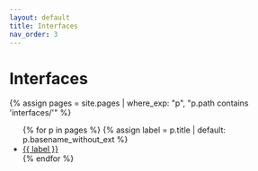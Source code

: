 ```yaml
---
layout: default
title: Interfaces
nav_order: 3
---
```


# Interfaces

{% assign pages = site.pages | where_exp: "p", "p.path contains 'interfaces/'" %}
<ul>
{% for p in pages %}
  {% assign label = p.title | default: p.basename_without_ext %}
  <li><a href="{{ p.url | relative_url }}">{{ label }}</a></li>
{% endfor %}
</ul>
